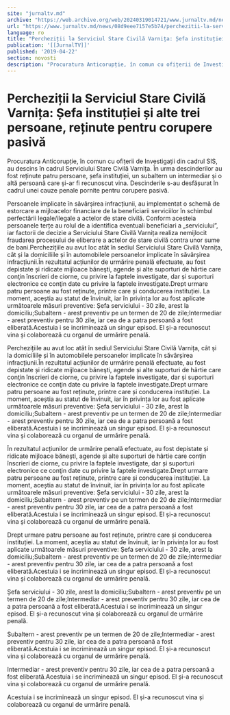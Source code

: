 ```yaml
---
site: "jurnaltv.md"
archive: "https://web.archive.org/web/20240319014721/www.jurnaltv.md/news/08d9eee7157e5b74/perchezitii-la-serviciul-stare-civila-varnita-se-fa-institutiei-si-alte-trei-persoane-retinute-pentru-corupere-pasiva.html"
url: "https://www.jurnaltv.md/news/08d9eee7157e5b74/perchezitii-la-serviciul-stare-civila-varnita-se-fa-institutiei-si-alte-trei-persoane-retinute-pentru-corupere-pasiva.html"
language: ro
title: "Percheziții la Serviciul Stare Civilă Varnița: Șefa instituției și alte trei persoane, reținute pentru corupere pasivă"
publication: '[[JurnalTV]]'
published: '2019-04-22'
section: novosti
description: "Procuratura Anticorupție, în comun cu ofițerii de Investigații din cadrul SIS, au descins în cadrul Serviciului Stare Civilă Varnița. În urma descinderilor au fost reținute patru persoane, șefa instituției, un subaltern un intermediar și o altă persoană care și-ar fi recunoscut vina. Descinderile s-au desfășurat în cadrul unei cauze penale pornite pentru corupere pasivă."
---
```


# Percheziții la Serviciul Stare Civilă Varnița: Șefa instituției și alte trei persoane, reținute pentru corupere pasivă

Procuratura Anticorupție, în comun cu ofițerii de Investigații din cadrul SIS, au descins în cadrul Serviciului Stare Civilă Varnița. În urma descinderilor au fost reținute patru persoane, șefa instituției, un subaltern un intermediar și o altă persoană care și-ar fi recunoscut vina. Descinderile s-au desfășurat în cadrul unei cauze penale pornite pentru corupere pasivă.

Persoanele implicate în săvârșirea infracțiunii, au implementat o schemă de estorcare a mijloacelor financiare de la beneficiarii serviciilor în schimbul perfectării legale/ilegale a actelor de stare civilă. Conform acesteia persoanele terțe au rolul de a identifica eventuali beneficiari a „serviciului”, iar factorii de decizie a Serviciului Stare Civilă Varnița realiza nemijlocit fraudarea procesului de eliberare a actelor de stare civilă contra unor sume de bani.Perchezițiile au avut loc atât în sediul Serviciului Stare Civilă Varnița, cât și la domiciliile și în automobilele persoanelor implicate în săvârșirea infracțiunii.În rezultatul acțiunilor de urmărire penală efectuate, au fost depistate și ridicate mijloace băneşti, agende și alte suporturi de hârtie care conţin înscrieri de ciorne, cu privire la faptele investigate, dar și suporturi electronice ce conţin date cu privire la faptele investigate.Drept urmare patru persoane au fost reținute, printre care și conducerea instituției. La moment, aceștia au statut de învinuit, iar în privința lor au fost aplicate următoarele măsuri preventive: Șefa serviciului - 30 zile, arest la domiciliu;Subaltern - arest preventiv pe un termen de 20 de zile;Intermediar - arest preventiv pentru 30 zile, iar cea de a patra persoană a fost eliberată.Acestuia i se incriminează un singur episod. El și-a recunoscut vina și colaborează cu organul de urmărire penală.

Perchezițiile au avut loc atât în sediul Serviciului Stare Civilă Varnița, cât și la domiciliile și în automobilele persoanelor implicate în săvârșirea infracțiunii.În rezultatul acțiunilor de urmărire penală efectuate, au fost depistate și ridicate mijloace băneşti, agende și alte suporturi de hârtie care conţin înscrieri de ciorne, cu privire la faptele investigate, dar și suporturi electronice ce conţin date cu privire la faptele investigate.Drept urmare patru persoane au fost reținute, printre care și conducerea instituției. La moment, aceștia au statut de învinuit, iar în privința lor au fost aplicate următoarele măsuri preventive: Șefa serviciului - 30 zile, arest la domiciliu;Subaltern - arest preventiv pe un termen de 20 de zile;Intermediar - arest preventiv pentru 30 zile, iar cea de a patra persoană a fost eliberată.Acestuia i se incriminează un singur episod. El și-a recunoscut vina și colaborează cu organul de urmărire penală.

În rezultatul acțiunilor de urmărire penală efectuate, au fost depistate și ridicate mijloace băneşti, agende și alte suporturi de hârtie care conţin înscrieri de ciorne, cu privire la faptele investigate, dar și suporturi electronice ce conţin date cu privire la faptele investigate.Drept urmare patru persoane au fost reținute, printre care și conducerea instituției. La moment, aceștia au statut de învinuit, iar în privința lor au fost aplicate următoarele măsuri preventive: Șefa serviciului - 30 zile, arest la domiciliu;Subaltern - arest preventiv pe un termen de 20 de zile;Intermediar - arest preventiv pentru 30 zile, iar cea de a patra persoană a fost eliberată.Acestuia i se incriminează un singur episod. El și-a recunoscut vina și colaborează cu organul de urmărire penală.

Drept urmare patru persoane au fost reținute, printre care și conducerea instituției. La moment, aceștia au statut de învinuit, iar în privința lor au fost aplicate următoarele măsuri preventive: Șefa serviciului - 30 zile, arest la domiciliu;Subaltern - arest preventiv pe un termen de 20 de zile;Intermediar - arest preventiv pentru 30 zile, iar cea de a patra persoană a fost eliberată.Acestuia i se incriminează un singur episod. El și-a recunoscut vina și colaborează cu organul de urmărire penală.

Șefa serviciului - 30 zile, arest la domiciliu;Subaltern - arest preventiv pe un termen de 20 de zile;Intermediar - arest preventiv pentru 30 zile, iar cea de a patra persoană a fost eliberată.Acestuia i se incriminează un singur episod. El și-a recunoscut vina și colaborează cu organul de urmărire penală.

Subaltern - arest preventiv pe un termen de 20 de zile;Intermediar - arest preventiv pentru 30 zile, iar cea de a patra persoană a fost eliberată.Acestuia i se incriminează un singur episod. El și-a recunoscut vina și colaborează cu organul de urmărire penală.

Intermediar - arest preventiv pentru 30 zile, iar cea de a patra persoană a fost eliberată.Acestuia i se incriminează un singur episod. El și-a recunoscut vina și colaborează cu organul de urmărire penală.

Acestuia i se incriminează un singur episod. El și-a recunoscut vina și colaborează cu organul de urmărire penală.